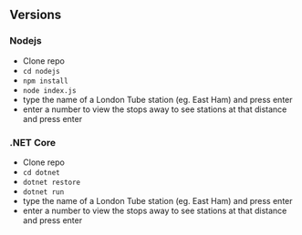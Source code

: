 ## Versions

### Nodejs
* Clone repo
* `cd nodejs`
* `npm install`
* `node index.js`
* type the name of a London Tube station (eg. East Ham) and press enter
* enter a number to view the stops away to see stations at that distance and press enter

### .NET Core
* Clone repo
* `cd dotnet`
* `dotnet restore`
* `dotnet run`
* type the name of a London Tube station (eg. East Ham) and press enter
* enter a number to view the stops away to see stations at that distance and press enter
